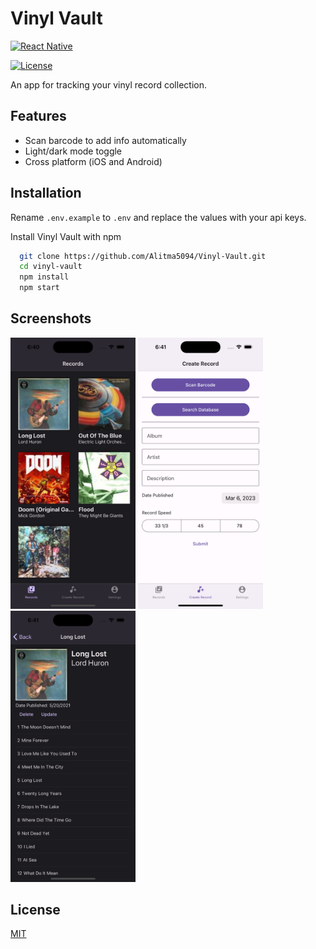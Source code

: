 # Vinyl Vault

<a href="https://reactnative.dev/" target="_new"><img src="https://img.shields.io/badge/React%20Native-v0.70.2-blue.svg" alt="React Native"></a>

<a href="https://opensource.org/licenses/MIT" target="_new"><img src="https://img.shields.io/badge/License-MIT-green.svg" alt="License"></a>

An app for tracking your vinyl record collection.

## Features

- Scan barcode to add info automatically
- Light/dark mode toggle
- Cross platform (iOS and Android)

## Installation

Rename `.env.example` to `.env` and replace the values with your api keys.

Install Vinyl Vault with npm

```bash
  git clone https://github.com/Alitma5094/Vinyl-Vault.git
  cd vinyl-vault
  npm install
  npm start
```

## Screenshots

<img src="./images/list_records.png" width="200">
<img src="./images/add_record.png" width="200">
<img src="./images/view_record.png" width="200">

## License

[MIT](https://choosealicense.com/licenses/mit/)

